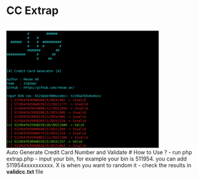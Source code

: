 # CC Extrap 
<br>
<img src="example.png" width="400" alt="Example">
<br>
Auto Generate Credit Card Number and Validate
# How to Use ?
- run php extrap.php
- input your bin, for example your bin is 511954. you can add 511954xxxxxxxxxx. X is when you want to random it
- check the results in <b>validcc.txt</b> file
